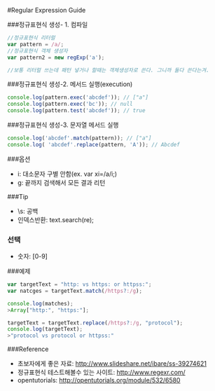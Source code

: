 #Regular Expression Guide

###정규표현식 생성- 1. 컴파일
```javascript
//정규표현식 리터럴
var pattern = /a/;
//정규표현식 객체 생성자
var pattern2 = new regExp('a');

//보통 리터럴 쓰는데 패턴 넣거나 할때는 객체생성자로 쓴다. 그니까 둘다 쓴다는겨.
```

###정규표현식 생성-2. 메서드 실행(execution)
```javascript
console.log(pattern.exec('abcdef')); // ["a"]
console.log(pattern.exec('bc')); // null
console.log(pattern.test('abcdef')); // true
```

###정규표현식 생성-3. 문자열 메서드 실행
```javascript
console.log('abcdef'.match(pattern)); // ["a"]
console.log( 'abcdef'.replace(pattern, 'A')); // Abcdef
```

###옵션
- i: 대소문자 구별 안함(ex. var xi=/a/i;)
- g: 끝까지 검색해서 모든 결과 리턴

###Tip
- \s: 공백
- 인덱스반환: text.search(re);

### 선택
- 숫자: [0-9]

###예제
```javascript
var targetText = "http: vs https: or httpss:";
var natcges = targetText.match(/https?:/g);

console.log(matches);
>Array["http:", "https:"];

targetText = targetText.replace(/https?:/g, "protocol");
console.log(targetText);
>"protocol vs protocol or httpss:"
```

###Reference
- 초보자에게 좋은 자료: http://www.slideshare.net/ibare/ss-39274621
- 정규표현식 테스트해볼수 있는 사이트: http://www.regexr.com/
- opentutorials: http://opentutorials.org/module/532/6580 
